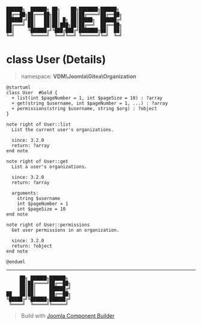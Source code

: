 ```
██████╗  ██████╗ ██╗    ██╗███████╗██████╗
██╔══██╗██╔═══██╗██║    ██║██╔════╝██╔══██╗
██████╔╝██║   ██║██║ █╗ ██║█████╗  ██████╔╝
██╔═══╝ ██║   ██║██║███╗██║██╔══╝  ██╔══██╗
██║     ╚██████╔╝╚███╔███╔╝███████╗██║  ██║
╚═╝      ╚═════╝  ╚══╝╚══╝ ╚══════╝╚═╝  ╚═╝
```
# class User (Details)
> namespace: **VDM\Joomla\Gitea\Organization**
```uml
@startuml
class User  #Gold {
  + list(int $pageNumber = 1, int $pageSize = 10) : ?array
  + get(string $username, int $pageNumber = 1, ...) : ?array
  + permissions(string $username, string $org) : ?object
}

note right of User::list
  List the current user's organizations.

  since: 3.2.0
  return: ?array
end note

note right of User::get
  List a user's organizations.

  since: 3.2.0
  return: ?array
  
  arguments:
    string $username
    int $pageNumber = 1
    int $pageSize = 10
end note

note right of User::permissions
  Get user permissions in an organization.

  since: 3.2.0
  return: ?object
end note
 
@enduml
```

---
```
     ██╗ ██████╗██████╗
     ██║██╔════╝██╔══██╗
     ██║██║     ██████╔╝
██   ██║██║     ██╔══██╗
╚█████╔╝╚██████╗██████╔╝
 ╚════╝  ╚═════╝╚═════╝
```
> Build with [Joomla Component Builder](https://git.vdm.dev/joomla/Component-Builder)

